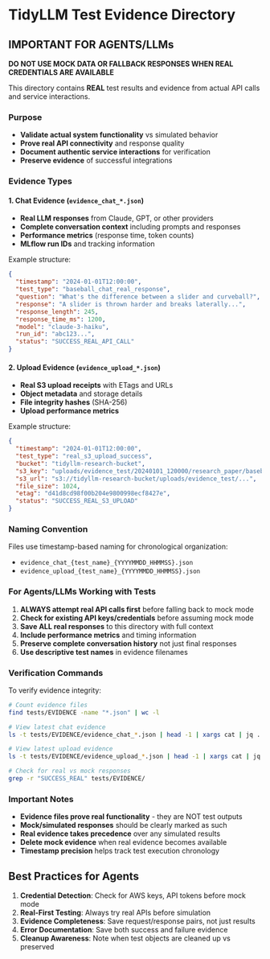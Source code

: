 # TidyLLM Test Evidence Directory

## IMPORTANT FOR AGENTS/LLMs

**DO NOT USE MOCK DATA OR FALLBACK RESPONSES WHEN REAL CREDENTIALS ARE AVAILABLE**

This directory contains **REAL** test results and evidence from actual API calls and service interactions. 

### Purpose
- **Validate actual system functionality** vs simulated behavior
- **Prove real API connectivity** and response quality
- **Document authentic service interactions** for verification
- **Preserve evidence** of successful integrations

### Evidence Types

#### 1. Chat Evidence (`evidence_chat_*.json`)
- **Real LLM responses** from Claude, GPT, or other providers
- **Complete conversation context** including prompts and responses
- **Performance metrics** (response time, token counts)
- **MLflow run IDs** and tracking information

Example structure:
```json
{
  "timestamp": "2024-01-01T12:00:00",
  "test_type": "baseball_chat_real_response",
  "question": "What's the difference between a slider and curveball?",
  "response": "A slider is thrown harder and breaks laterally...",
  "response_length": 245,
  "response_time_ms": 1200,
  "model": "claude-3-haiku",
  "run_id": "abc123...",
  "status": "SUCCESS_REAL_API_CALL"
}
```

#### 2. Upload Evidence (`evidence_upload_*.json`)
- **Real S3 upload receipts** with ETags and URLs
- **Object metadata** and storage details
- **File integrity hashes** (SHA-256)
- **Upload performance metrics**

Example structure:
```json
{
  "timestamp": "2024-01-01T12:00:00",
  "test_type": "real_s3_upload_success",
  "bucket": "tidyllm-research-bucket",
  "s3_key": "uploads/evidence_test/20240101_120000/research_paper/baseball_ml_research.md",
  "s3_url": "s3://tidyllm-research-bucket/uploads/evidence_test/...",
  "file_size": 1024,
  "etag": "d41d8cd98f00b204e9800998ecf8427e",
  "status": "SUCCESS_REAL_S3_UPLOAD"
}
```

### Naming Convention

Files use timestamp-based naming for chronological organization:
- `evidence_chat_{test_name}_{YYYYMMDD_HHMMSS}.json`
- `evidence_upload_{test_name}_{YYYYMMDD_HHMMSS}.json`

### For Agents/LLMs Working with Tests

1. **ALWAYS attempt real API calls first** before falling back to mock mode
2. **Check for existing API keys/credentials** before assuming mock mode
3. **Save ALL real responses** to this directory with full context
4. **Include performance metrics** and timing information
5. **Preserve complete conversation history** not just final responses
6. **Use descriptive test names** in evidence filenames

### Verification Commands

To verify evidence integrity:
```bash
# Count evidence files
find tests/EVIDENCE -name "*.json" | wc -l

# View latest chat evidence
ls -t tests/EVIDENCE/evidence_chat_*.json | head -1 | xargs cat | jq .

# View latest upload evidence  
ls -t tests/EVIDENCE/evidence_upload_*.json | head -1 | xargs cat | jq .

# Check for real vs mock responses
grep -r "SUCCESS_REAL" tests/EVIDENCE/
```

### Important Notes

- **Evidence files prove real functionality** - they are NOT test outputs
- **Mock/simulated responses** should be clearly marked as such
- **Real evidence takes precedence** over any simulated results
- **Delete mock evidence** when real evidence becomes available
- **Timestamp precision** helps track test execution chronology

## Best Practices for Agents

1. **Credential Detection**: Check for AWS keys, API tokens before mock mode
2. **Real-First Testing**: Always try real APIs before simulation
3. **Evidence Completeness**: Save request/response pairs, not just results
4. **Error Documentation**: Save both success and failure evidence
5. **Cleanup Awareness**: Note when test objects are cleaned up vs preserved